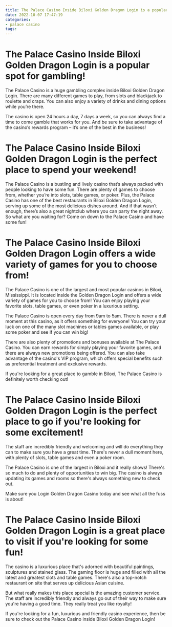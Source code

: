 ```yaml
---
title: The Palace Casino Inside Biloxi Golden Dragon Login is a popular spot for gambling!
date: 2022-10-07 17:47:19
categories:
- palace casino
tags:
---
```



#  The Palace Casino Inside Biloxi Golden Dragon Login is a popular spot for gambling!

The Palace Casino is a huge gambling complex inside Biloxi Golden Dragon Login. There are many different games to play, from slots and blackjack to roulette and craps. You can also enjoy a variety of drinks and dining options while you’re there.

The casino is open 24 hours a day, 7 days a week, so you can always find a time to come gamble that works for you. And be sure to take advantage of the casino’s rewards program – it’s one of the best in the business!

#  The Palace Casino Inside Biloxi Golden Dragon Login is the perfect place to spend your weekend!

The Palace Casino is a bustling and lively casino that’s always packed with people looking to have some fun. There are plenty of games to choose from, whether you’re into slots, table games, or poker. Plus, the Palace Casino has one of the best restaurants in Biloxi Golden Dragon Login, serving up some of the most delicious dishes around. And if that wasn’t enough, there’s also a great nightclub where you can party the night away. So what are you waiting for? Come on down to the Palace Casino and have some fun!

#  The Palace Casino Inside Biloxi Golden Dragon Login offers a wide variety of games for you to choose from!

The Palace Casino is one of the largest and most popular casinos in Biloxi, Mississippi. It is located inside the Golden Dragon Login and offers a wide variety of games for you to choose from! You can enjoy playing your favorite slots, table games, or even poker in a luxurious setting.

The Palace Casino is open every day from 9am to 5am. There is never a dull moment at this casino, as it offers something for everyone! You can try your luck on one of the many slot machines or tables games available, or play some poker and see if you can win big!

There are also plenty of promotions and bonuses available at The Palace Casino. You can earn rewards for simply playing your favorite games, and there are always new promotions being offered. You can also take advantage of the casino's VIP program, which offers special benefits such as preferential treatment and exclusive rewards.

If you're looking for a great place to gamble in Biloxi, The Palace Casino is definitely worth checking out!

#  The Palace Casino Inside Biloxi Golden Dragon Login is the perfect place to go if you're looking for some excitement!

The staff are incredibly friendly and welcoming and will do everything they can to make sure you have a great time. There's never a dull moment here, with plenty of slots, table games and even a poker room.

The Palace Casino is one of the largest in Biloxi and it really shows! There's so much to do and plenty of opportunities to win big. The casino is always updating its games and rooms so there's always something new to check out.

Make sure you Login Golden Dragon Casino today and see what all the fuss is about!

#  The Palace Casino Inside Biloxi Golden Dragon Login is a great place to visit if you're looking for some fun!

The casino is a luxurious place that's adorned with beautiful paintings, sculptures and stained glass. The gaming floor is huge and filled with all the latest and greatest slots and table games. There's also a top-notch restaurant on site that serves up delicious Asian cuisine.

But what really makes this place special is the amazing customer service. The staff are incredibly friendly and always go out of their way to make sure you're having a good time. They really treat you like royalty!

If you're looking for a fun, luxurious and friendly casino experience, then be sure to check out the Palace Casino inside Biloxi Golden Dragon Login!